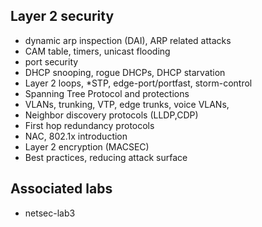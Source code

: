 ## Layer 2 security

- dynamic arp inspection (DAI), ARP related attacks
- CAM table, timers, unicast flooding
- port security
- DHCP snooping, rogue DHCPs, DHCP starvation
- Layer 2 loops, *STP, edge-port/portfast, storm-control
- Spanning Tree Protocol and protections
- VLANs, trunking, VTP, edge trunks, voice VLANs,
- Neighbor discovery protocols (LLDP,CDP)
- First hop redundancy protocols
- NAC, 802.1x introduction
- Layer 2 encryption (MACSEC)
- Best practices, reducing attack surface

## Associated labs

- netsec-lab3
